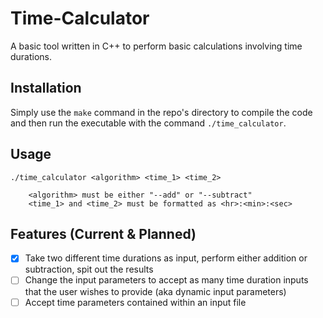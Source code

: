 # Time-Calculator
A basic tool written in C++ to perform basic calculations involving time durations.



## Installation
Simply use the `make` command in the repo's directory to compile the code and then run the executable with the command `./time_calculator`.

## Usage
```
./time_calculator <algorithm> <time_1> <time_2>

    <algorithm> must be either "--add" or "--subtract"
    <time_1> and <time_2> must be formatted as <hr>:<min>:<sec>
```

## Features (Current & Planned)
- [x] Take two different time durations as input, perform either addition or subtraction, spit out the results
- [ ] Change the input parameters to accept as many time duration inputs that the user wishes to provide (aka dynamic input parameters)
- [ ] Accept time parameters contained within an input file
